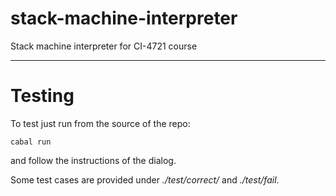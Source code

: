 # stack-machine-interpreter 

Stack machine interpreter for CI-4721 course

---

# Testing

To test just run from the source of the repo:

```
cabal run 
```

and follow the instructions of the dialog.

Some test cases are provided under *./test/correct/* and *./test/fail*.
